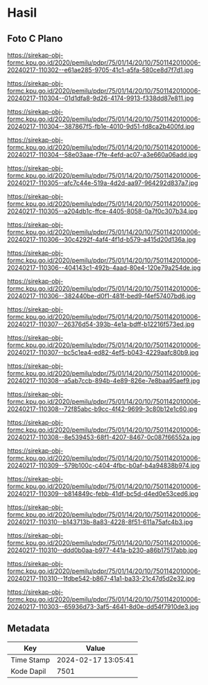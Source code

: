 # Hasil

## Foto C Plano

https://sirekap-obj-formc.kpu.go.id/2020/pemilu/pdpr/75/01/14/20/10/7501142010006-20240217-110302--e61ae285-9705-41c1-a5fa-580ce8d7f7d1.jpg

https://sirekap-obj-formc.kpu.go.id/2020/pemilu/pdpr/75/01/14/20/10/7501142010006-20240217-110304--01d1dfa8-9d26-4174-9913-f338dd87e811.jpg

https://sirekap-obj-formc.kpu.go.id/2020/pemilu/pdpr/75/01/14/20/10/7501142010006-20240217-110304--387867f5-fb1e-4010-9d51-fd8ca2b400fd.jpg

https://sirekap-obj-formc.kpu.go.id/2020/pemilu/pdpr/75/01/14/20/10/7501142010006-20240217-110304--58e03aae-f7fe-4efd-ac07-a3e660a06add.jpg

https://sirekap-obj-formc.kpu.go.id/2020/pemilu/pdpr/75/01/14/20/10/7501142010006-20240217-110305--afc7c44e-519a-4d2d-aa97-964292d837a7.jpg

https://sirekap-obj-formc.kpu.go.id/2020/pemilu/pdpr/75/01/14/20/10/7501142010006-20240217-110305--a204db1c-ffce-4405-8058-0a7f0c307b34.jpg

https://sirekap-obj-formc.kpu.go.id/2020/pemilu/pdpr/75/01/14/20/10/7501142010006-20240217-110306--30c4292f-4af4-4f1d-b579-a415d20d136a.jpg

https://sirekap-obj-formc.kpu.go.id/2020/pemilu/pdpr/75/01/14/20/10/7501142010006-20240217-110306--404143c1-492b-4aad-80e4-120e79a254de.jpg

https://sirekap-obj-formc.kpu.go.id/2020/pemilu/pdpr/75/01/14/20/10/7501142010006-20240217-110306--382440be-d0f1-481f-bed9-f4ef57407bd6.jpg

https://sirekap-obj-formc.kpu.go.id/2020/pemilu/pdpr/75/01/14/20/10/7501142010006-20240217-110307--26376d54-393b-4e1a-bdff-b12216f573ed.jpg

https://sirekap-obj-formc.kpu.go.id/2020/pemilu/pdpr/75/01/14/20/10/7501142010006-20240217-110307--bc5c1ea4-ed82-4ef5-b043-4229aafc80b9.jpg

https://sirekap-obj-formc.kpu.go.id/2020/pemilu/pdpr/75/01/14/20/10/7501142010006-20240217-110308--a5ab7ccb-894b-4e89-826e-7e8baa95aef9.jpg

https://sirekap-obj-formc.kpu.go.id/2020/pemilu/pdpr/75/01/14/20/10/7501142010006-20240217-110308--72f85abc-b9cc-4f42-9699-3c80b12e1c60.jpg

https://sirekap-obj-formc.kpu.go.id/2020/pemilu/pdpr/75/01/14/20/10/7501142010006-20240217-110308--8e539453-68f1-4207-8467-0c087f66552a.jpg

https://sirekap-obj-formc.kpu.go.id/2020/pemilu/pdpr/75/01/14/20/10/7501142010006-20240217-110309--579b100c-c404-4fbc-b0af-b4a94838b974.jpg

https://sirekap-obj-formc.kpu.go.id/2020/pemilu/pdpr/75/01/14/20/10/7501142010006-20240217-110309--b814849c-febb-41df-bc5d-d4ed0e53ced6.jpg

https://sirekap-obj-formc.kpu.go.id/2020/pemilu/pdpr/75/01/14/20/10/7501142010006-20240217-110310--b143713b-8a83-4228-8f51-611a75afc4b3.jpg

https://sirekap-obj-formc.kpu.go.id/2020/pemilu/pdpr/75/01/14/20/10/7501142010006-20240217-110310--ddd0b0aa-b977-441a-b230-a86b17517abb.jpg

https://sirekap-obj-formc.kpu.go.id/2020/pemilu/pdpr/75/01/14/20/10/7501142010006-20240217-110310--1fdbe542-b867-41a1-ba33-21c47d5d2e32.jpg

https://sirekap-obj-formc.kpu.go.id/2020/pemilu/pdpr/75/01/14/20/10/7501142010006-20240217-110303--65936d73-3af5-4641-8d0e-dd54f7910de3.jpg


## Metadata

| Key        | Value               |
| ---------- | ------------------- |
| Time Stamp | 2024-02-17 13:05:41 |
| Kode Dapil | 7501                |



